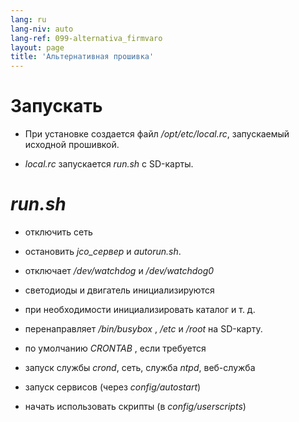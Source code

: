 ```yaml
---
lang: ru
lang-niv: auto
lang-ref: 099-alternativa_firmvaro
layout: page
title: 'Альтернативная прошивка'
---
```


# Запускать

* При установке создается файл _/opt/etc/local.rc_, запускаемый исходной прошивкой.


* _local.rc_ запускается _run.sh_ с SD-карты.



# _run.sh_

  * отключить сеть


  * остановить _jco_сервер_ и _autorun.sh_.


  * отключает _/dev/watchdog_ и _/dev/watchdog0_


  * светодиоды и двигатель инициализируются


  * при необходимости инициализировать каталог и т. д.


  * перенаправляет _/bin/busybox_ , _/etc_ и _/root_ на SD-карту.


  * по умолчанию _CRONTAB_ , если требуется


  * запуск службы _crond_, сеть, служба _ntpd_, веб-служба


  * запуск сервисов (через _config/autostart_)


  * начать использовать скрипты (в _config/userscripts_)


